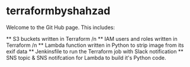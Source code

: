 # terraformbyshahzad
Welcome to the Git Hub page. This includes:

** S3 buckets written in Terraform /n
** IAM users and roles written in Terraform /n
** Lambda function written in Python to strip image from its exif data
** Jenkinsfile to run the Terraform job with Slack notification
** SNS topic & SNS notifcation for Lambda to build it's Python code.
